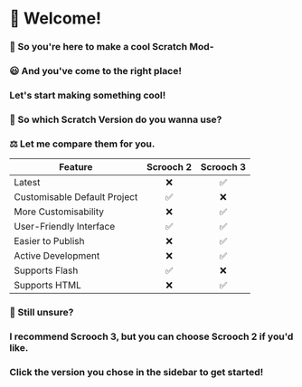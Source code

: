 # 👋 Welcome!
### 👀 So you're here to make a cool Scratch Mod-
### 😃 And you've come to the right place!
### Let's start making something cool!

### 🤔 So which Scratch Version do you wanna use? 
### ⚖️ Let me compare them for you.

| Feature                       | Scrooch 2 | Scrooch 3  |
| ----------------------------- | :-------: | :-------:  |
| Latest                        | ❌        | ✅        |
| Customisable Default Project  | ✅        | ❌        |
| More Customisability          | ❌        | ✅        |
| User-Friendly Interface       | ✅        | ✅        |
| Easier to Publish             | ❌        | ✅        |
| Active Development            | ❌        | ✅        |
| Supports Flash                | ✅        | ❌        |
| Supports HTML                 | ❌        | ✅        |

### 🤔 Still unsure?
### I recommend Scrooch 3, but you can choose Scrooch 2 if you'd like.
### Click the version you chose in the sidebar to get started!
